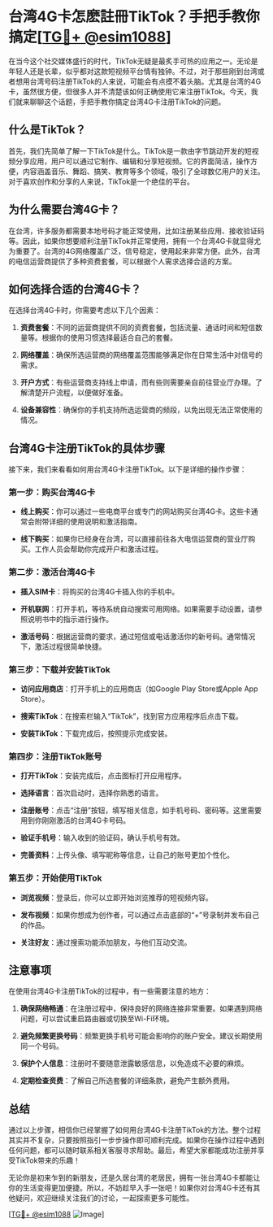 # 台湾4G卡怎麽註冊TikTok？手把手教你搞定[[TG💪+ @esim1088](https://t.me/s/esim1088)]

在当今这个社交媒体盛行的时代，TikTok无疑是最炙手可热的应用之一。无论是年轻人还是长辈，似乎都对这款短视频平台情有独钟。不过，对于那些刚到台湾或者想用台湾号码注册TikTok的人来说，可能会有点摸不着头脑。尤其是台湾的4G卡，虽然很方便，但很多人并不清楚该如何正确使用它来注册TikTok。今天，我们就来聊聊这个话题，手把手教你搞定台湾4G卡注册TikTok的问题。

## 什么是TikTok？

首先，我们先简单了解一下TikTok是什么。TikTok是一款由字节跳动开发的短视频分享应用，用户可以通过它制作、编辑和分享短视频。它的界面简洁，操作方便，内容涵盖音乐、舞蹈、搞笑、教育等多个领域，吸引了全球数亿用户的关注。对于喜欢创作和分享的人来说，TikTok是一个绝佳的平台。

## 为什么需要台湾4G卡？

在台湾，许多服务都需要本地号码才能正常使用，比如注册某些应用、接收验证码等。因此，如果你想要顺利注册TikTok并正常使用，拥有一个台湾4G卡就显得尤为重要了。台湾的4G网络覆盖广泛，信号稳定，使用起来非常方便。此外，台湾的电信运营商提供了多种资费套餐，可以根据个人需求选择合适的方案。

## 如何选择合适的台湾4G卡？

在选择台湾4G卡时，你需要考虑以下几个因素：

1. **资费套餐**：不同的运营商提供不同的资费套餐，包括流量、通话时间和短信数量等。根据你的使用习惯选择最适合自己的套餐。
   
2. **网络覆盖**：确保所选运营商的网络覆盖范围能够满足你在日常生活中对信号的需求。

3. **开户方式**：有些运营商支持线上申请，而有些则需要亲自前往营业厅办理。了解清楚开户流程，以便做好准备。

4. **设备兼容性**：确保你的手机支持所选运营商的频段，以免出现无法正常使用的情况。

## 台湾4G卡注册TikTok的具体步骤

接下来，我们来看看如何用台湾4G卡注册TikTok。以下是详细的操作步骤：

### 第一步：购买台湾4G卡

- **线上购买**：你可以通过一些电商平台或专门的网站购买台湾4G卡。这些卡通常会附带详细的使用说明和激活指南。
  
- **线下购买**：如果你已经身在台湾，可以直接前往各大电信运营商的营业厅购买。工作人员会帮助你完成开户和激活过程。

### 第二步：激活台湾4G卡

- **插入SIM卡**：将购买的台湾4G卡插入你的手机中。
  
- **开机联网**：打开手机，等待系统自动搜索可用网络。如果需要手动设置，请参照说明书中的指示进行操作。

- **激活号码**：根据运营商的要求，通过短信或电话激活你的新号码。通常情况下，激活过程很简单快捷。

### 第三步：下载并安装TikTok

- **访问应用商店**：打开手机上的应用商店（如Google Play Store或Apple App Store）。
  
- **搜索TikTok**：在搜索栏输入“TikTok”，找到官方应用程序后点击下载。

- **安装TikTok**：下载完成后，按照提示完成安装。

### 第四步：注册TikTok账号

- **打开TikTok**：安装完成后，点击图标打开应用程序。
  
- **选择语言**：首次启动时，选择你熟悉的语言。
  
- **注册账号**：点击“注册”按钮，填写相关信息，如手机号码、密码等。这里需要用到你刚刚激活的台湾4G卡号码。

- **验证手机号**：输入收到的验证码，确认手机号有效。

- **完善资料**：上传头像、填写昵称等信息，让自己的账号更加个性化。

### 第五步：开始使用TikTok

- **浏览视频**：登录后，你可以立即开始浏览推荐的短视频内容。
  
- **发布视频**：如果你想成为创作者，可以通过点击底部的“+”号录制并发布自己的作品。

- **关注好友**：通过搜索功能添加朋友，与他们互动交流。

## 注意事项

在使用台湾4G卡注册TikTok的过程中，有一些需要注意的地方：

1. **确保网络畅通**：在注册过程中，保持良好的网络连接非常重要。如果遇到网络问题，可以尝试重启路由器或切换至Wi-Fi环境。

2. **避免频繁更换号码**：频繁更换手机号可能会影响你的账户安全。建议长期使用同一个号码。

3. **保护个人信息**：注册时不要随意泄露敏感信息，以免造成不必要的麻烦。

4. **定期检查资费**：了解自己所选套餐的详细条款，避免产生额外费用。

## 总结

通过以上步骤，相信你已经掌握了如何用台湾4G卡注册TikTok的方法。整个过程其实并不复杂，只要按照指引一步步操作即可顺利完成。如果你在操作过程中遇到任何问题，都可以随时联系相关客服寻求帮助。最后，希望大家都能成功注册并享受TikTok带来的乐趣！

无论你是初来乍到的新朋友，还是久居台湾的老居民，拥有一张台湾4G卡都能让你的生活变得更加便捷。所以，不妨趁早入手一张吧！如果你对台湾4G卡还有其他疑问，欢迎继续关注我们的讨论，一起探索更多可能性。

[[TG💪+ @esim1088](https://t.me/s/esim1088) ![Image](https://i.postimg.cc/4NQfJmqS/Snipaste-2025-05-13-00-14-12.png)]
